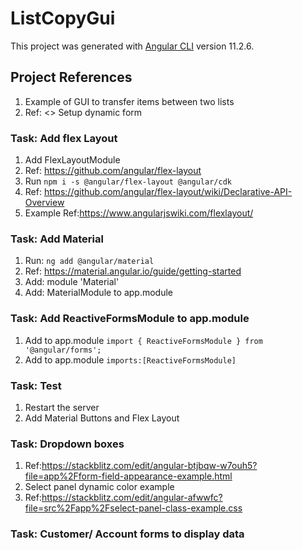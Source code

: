 # ListCopyGui

This project was generated with [Angular CLI](https://github.com/angular/angular-cli) version 11.2.6.

## Project References

1. Example of GUI to transfer items between two lists
2. Ref: <> Setup dynamic form

### Task: Add flex Layout

1. Add FlexLayoutModule
2. Ref: <https://github.com/angular/flex-layout>
3. Run ```npm i -s @angular/flex-layout @angular/cdk```
4. Ref: <https://github.com/angular/flex-layout/wiki/Declarative-API-Overview>
5. Example Ref:<https://www.angularjswiki.com/flexlayout/>

### Task: Add Material

1. Run: ```ng add @angular/material```
2. Ref: <https://material.angular.io/guide/getting-started>
3. Add: module 'Material'
4. Add: MaterialModule to app.module

### Task: Add ReactiveFormsModule to app.module

1. Add to app.module ```import { ReactiveFormsModule } from '@angular/forms';```
2. Add to app.module ```imports:[ReactiveFormsModule]```

### Task: Test

1. Restart the server
2. Add Material Buttons and Flex Layout

### Task: Dropdown boxes

1. Ref:<https://stackblitz.com/edit/angular-btjbqw-w7ouh5?file=app%2Fform-field-appearance-example.html>
2. Select panel dynamic color example
3. Ref:<https://stackblitz.com/edit/angular-afwwfc?file=src%2Fapp%2Fselect-panel-class-example.css>

### Task: Customer/ Account forms to display data
